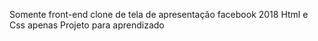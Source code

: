 Somente front-end 
clone de tela de apresentação facebook 2018
Html e Css apenas
Projeto para aprendizado